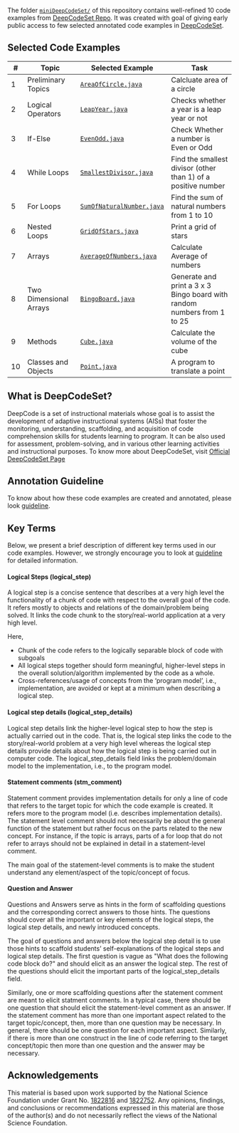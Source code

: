 The folder [`miniDeepCodeSet/`](miniDeepCodeSet) of this repository contains well-refined 10 code examples from [DeepCodeSet Repo](https://github.com/CSEdPad/annotated-java-examples). It was created with goal of giving early public access to few selected annotated code examples in [DeepCodeSet](https://github.com/CSEdPad/annotated-java-examples).

## Selected Code Examples
\#    | Topic | Selected Example | Task
----- | ----- | ----------- | --------
1  | Preliminary Topics | [`AreaOfCircle.java`](miniDeepCodeSet/01.PreliminaryTopics/AreaOfCircle.java) | Calcluate area of a circle
2  | Logical Operators | [`LeapYear.java`](miniDeepCodeSet/05.LogicalOperators/LeapYear.java) | Checks whether a year is a leap year or not
3  | If-Else | [`EvenOdd.java`](miniDeepCodeSet/07.IfElse/EvenOdd.java) | Check Whether a number is Even or Odd
4  | While Loops | [`SmallestDivisor.java`](miniDeepCodeSet/09.WhileLoops/SmallestDivisor.java) | Find the smallest divisor (other than 1) of a positive number
5 | For Loops | [`SumOfNaturalNumber.java`](miniDeepCodeSet/11.ForLoops/SumOfNaturalNumber.java) | Find the sum of natural numbers from 1 to 10
6 | Nested Loops | [`GridOfStars.java`](miniDeepCodeSet/12.NestedLoops/GridOfStars.java) | Print a grid of stars
7 | Arrays | [`AverageOfNumbers.java`](/miniDeepCodeSet/13.Arrays/AverageOfNumbers.java) | Calculate Average of numbers
8 | Two Dimensional Arrays | [`BingoBoard.java`](miniDeepCodeSet/14.TwoDimensionalArrays/BingoBoard.java) | Generate and print a 3 x 3 Bingo board with random numbers from 1 to 25
9 | Methods | [`Cube.java`](miniDeepCodeSet/16.Methods/Cube.java) | Calculate the volume of the cube|
10 | Classes and Objects | [`Point.java`](miniDeepCodeSet/17.ClassesObject/Point.java) | A program to translate a point

## What is  DeepCodeSet?
DeepCode is a set of instructional materials whose goal is to assist the development of adaptive instructional systems (AISs) that foster the monitoring, understanding, scaffolding, and acquisition of code comprehension skills for students learning to program. It can be also used for assessment, problem-solving, and in various other learning activities and instructional purposes. To know more about DeepCodeSet, visit [Official DeepCodeSet Page](https://github.com/CSEdPad/annotated-java-examples)

## Annotation Guideline
To know about how these code examples are created and annotated, please look [guideline](https://github.com/CSEdPad/annotated-java-examples/blob/master/guidelines.md). 

##  Key Terms
Below, we present a brief description of different key terms used in our code examples. However, we strongly encourage you to look at [guideline](https://github.com/CSEdPad/annotated-java-examples/blob/master/guidelines.md) for detailed information.

#### Logical Steps (logical_step)
A logical step is a concise sentence that describes at a very high level the functionality of a chunk of code with respect to the overall goal of the code. It refers mostly to objects and relations of the domain/problem being solved. It links the code chunk to the story/real-world application at a very high level.

Here,
* Chunk of the code refers to the logically separable block of code with subgoals
* All logical steps together should form meaningful, higher-level steps in the overall solution/algorithm implemented by the code as a whole.
* Cross-references/usage of concepts from the ‘program model’, i.e., implementation, are avoided or kept at a minimum when describing a logical step.

#### Logical step details (logical_step_details)
Logical step details link the higher-level logical step to how the step is actually carried out in the code. That is, the logical step links the code to the story/real-world problem at a very high level whereas the logical step details provide details about how the logical step is being carried out in computer code. The logical_step_details field links the problem/domain model to the implementation, i.e., to the program model.
 
#### Statement comments (stm_comment)
Statement comment provides implementation details for only a line of code that refers to the target topic for which the code example is created. It refers more to the program model (i.e. describes implementation details). The statement level comment should not necessarily be about the general function of the statement but rather focus on the parts related to the new concept.  For instance, if the topic is arrays, parts of a for loop that do not refer to arrays should not be explained in detail in a statement-level comment.

The main goal of the statement-level comments is to make the student understand any element/aspect of the topic/concept of focus. 

#### Question and Answer
Questions and Answers serve as hints in the form of scaffolding questions and the corresponding correct answers to those hints. The questions should cover all the important or key elements of the logical steps, the logical step details, and newly introduced concepts. 

The goal of questions and answers below the logical step detail is to use those hints to scaffold students’ self-explanations of the logical steps and logical step details.  The first question is vague as "What does the following code block do?" and should elicit as an answer the logical step.  The rest of the questions should elicit the important parts of the logical_step_details field.

Similarly, one or more scaffolding questions after the statement comment are meant to elicit statment comments. In a typical case, there should be one question that should elicit the statement-level comment as an answer. If the statement comment has more than one important aspect related to the target topic/concept, then, more than one question may be necessary. In general, there should be one question for each important aspect. Similarly, if there is more than one construct in the line of code referring to the target concept/topic then more than one question and the answer may be necessary.

## Acknowledgements

This material is based upon work supported by the National Science Foundation under Grant No. [1822816](https://www.nsf.gov/awardsearch/showAward?AWD_ID=1822816) and [1822752](https://www.nsf.gov/awardsearch/showAward?AWD_ID=1822752). Any opinions, findings, and conclusions or recommendations expressed in this material are those of the author(s) and do not necessarily reflect the views of the National Science Foundation.
